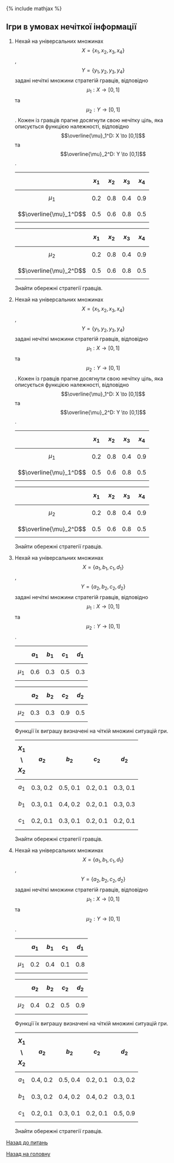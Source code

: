<!-- 15.05 -->
{% include mathjax %}

## Ігри в умовах нечіткої інформації

1. Нехай на універсальних множинах $$X = \{x_1, x_2, x_3, x_4\}$$, $$Y = \{y_1, y_2, y_3, y_4\}$$ задані нечіткі множини стратегій гравців, відповідно $$\mu_1: X \to [0,1]$$ та $$\mu_2: Y \to [0,1]$$. Кожен із гравців прагне досягнути свою нечітку ціль, яка описується функцією належності, відповідно $$\overline{\mu}_1^D: X \to [0,1]$$ та $$\overline{\mu}_2^D: Y \to [0,1]$$.

	&nbsp; | $$x_1$$ | $$x_2$$ | $$x_3$$ | $$x_4$$
	------ | ------- | ------- | ------- | -------
	$$\mu_1$$ | 0.2 | 0.8 | 0.4 | 0.9
	$$\overline{\mu}_1^D$$ | 0.5 | 0.6 | 0.8 | 0.5

	&nbsp; | $$x_1$$ | $$x_2$$ | $$x_3$$ | $$x_4$$
	------ | ------- | ------- | ------- | -------
	$$\mu_2$$ | 0.2 | 0.8 | 0.4 | 0.9
	$$\overline{\mu}_2^D$$ | 0.5 | 0.6 | 0.8 | 0.5

	Знайти обережні стратегії гравців.

2. Нехай на універсальних множинах $$X = \{x_1, x_2, x_3, x_4\}$$, $$Y = \{y_1, y_2, y_3, y_4\}$$ задані нечіткі множини стратегій гравців, відповідно $$\mu_1: X \to [0,1]$$ та $$\mu_2: Y \to [0,1]$$. Кожен із гравців прагне досягнути свою нечітку ціль, яка описується функцією належності, відповідно $$\overline{\mu}_1^D: X \to [0,1]$$ та $$\overline{\mu}_2^D: Y \to [0,1]$$.

	&nbsp; | $$x_1$$ | $$x_2$$ | $$x_3$$ | $$x_4$$
	------ | ------- | ------- | ------- | -------
	$$\mu_1$$ | 0.2 | 0.8 | 0.4 | 0.9
	$$\overline{\mu}_1^D$$ | 0.5 | 0.6 | 0.8 | 0.5

	&nbsp; | $$x_1$$ | $$x_2$$ | $$x_3$$ | $$x_4$$
	------ | ------- | ------- | ------- | -------
	$$\mu_2$$ | 0.2 | 0.8 | 0.4 | 0.9
	$$\overline{\mu}_2^D$$ | 0.5 | 0.6 | 0.8 | 0.5
	
	Знайти обережні стратегії гравців.

3. Нехай на універсальних множинах $$X = \{a_1, b_1, c_1, d_1\}$$, $$Y = \{a_2, b_2, c_2, d_2\}$$ задані нечіткі множини стратегій гравців, відповідно $$\mu_1: X \to [0,1]$$ та $$\mu_2: Y \to [0,1]$$.

	&nbsp; | $$a_1$$ | $$b_1$$ | $$c_1$$ | $$d_1$$
	------ | ------- | ------- | ------- | -------
	$$\mu_1$$ | 0.6 | 0.3 | 0.5 | 0.3

	&nbsp; | $$a_2$$ | $$b_2$$ | $$c_2$$ | $$d_2$$
	------ | ------- | ------- | ------- | -------
	$$\mu_2$$ | 0.3 | 0.3 | 0.9 | 0.5

	Функції їх виграшу визначені на чіткій множині ситуацій гри.

	$$X_1$$ \ $$X_2$$ | $$a_2$$ | $$b_2$$ | $$c_2$$ | $$d_2$$
	----------------- | ------- | ------- | ------- | -------
	$$a_1$$ | 0.3, 0.2 | 0.5, 0.1 | 0.2, 0.1 | 0.3, 0.1
	$$b_1$$ | 0.3, 0.1 | 0.4, 0.2 | 0.2, 0.1 | 0.3, 0.3
	$$c_1$$ | 0.2, 0.1 | 0.3, 0.1 | 0.2, 0.1 | 0.2, 0.1

	Знайти обережні стратегії гравців.

4. Нехай на універсальних множинах $$X = \{a_1, b_1, c_1, d_1\}$$, $$Y = \{a_2, b_2, c_2, d_2\}$$ задані нечіткі множини стратегій гравців, відповідно $$\mu_1: X \to [0,1]$$ та $$\mu_2: Y \to [0,1]$$.

	&nbsp; | $$a_1$$ | $$b_1$$ | $$c_1$$ | $$d_1$$
	------ | ------- | ------- | ------- | -------
	$$\mu_1$$ | 0.2 | 0.4 | 0.1 | 0.8

	&nbsp; | $$a_2$$ | $$b_2$$ | $$c_2$$ | $$d_2$$
	------ | ------- | ------- | ------- | -------
	$$\mu_2$$ | 0.4 | 0.2 | 0.5 | 0.9

	Функції їх виграшу визначені на чіткій множині ситуацій гри.

	$$X_1$$ \ $$X_2$$ | $$a_2$$ | $$b_2$$ | $$c_2$$ | $$d_2$$
	----------------- | ------- | ------- | ------- | -------
	$$a_1$$ | 0.4, 0.2 | 0.5, 0.4 | 0.2, 0.1 | 0.3, 0.2
	$$b_1$$ | 0.3, 0.2 | 0.4, 0.2 | 0.4, 0.2 | 0.3, 0.1
	$$c_1$$ | 0.2, 0.1 | 0.3, 0.1 | 0.2, 0.1 | 0.5, 0.9

	Знайти обережні стратегії гравців.

[Назад до питань](README.md)

[Назад на головну](../README.md)
